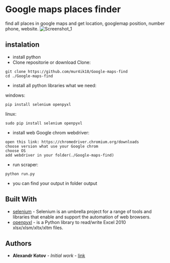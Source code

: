 # Google maps places finder
find all places in google maps and get location, googlemap position, number phone, website.
![Screenshot_1](https://user-images.githubusercontent.com/42633857/77006497-3b910b80-696b-11ea-80ae-f2688b14f47b.png)
## instalation 
* install python
* Clone repositorie or download
Clone:
```
git clone https://github.com/mur4ik18/Google-maps-find
cd ./Google-maps-find
```
* install all python libraries what we need:

windows:
```
pip install selenium openpyxl
```
linux:
```
sudo pip install selenium openpyxl
```
* install web Google chrom webdriver:
```
open this link: https://chromedriver.chromium.org/downloads
choose version what use your Google chrom
choose OS
add webdriver in your folder(./Google-maps-find)
```
* run scraper:
```
python run.py
```
* you can find your output in folder output


## Built With

* [selenium](https://www.selenium.dev/documentation/en/) - Selenium is an umbrella project for a range of tools and libraries that enable and support the automation of web browsers.
* [openpyxl](https://openpyxl.readthedocs.io/en/stable/) - is a Python library to read/write Excel 2010 xlsx/xlsm/xltx/xltm files.


## Authors

* **Alexandr Kotov** - *Initial work* - [link](https://github.com/mur4ik18)
